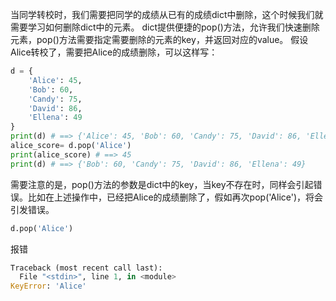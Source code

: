 当同学转校时，我们需要把同学的成绩从已有的成绩dict中删除，这个时候我们就需要学习如何删除dict中的元素。
dict提供便捷的pop()方法，允许我们快速删除元素，pop()方法需要指定需要删除的元素的key，并返回对应的value。
假设Alice转校了，需要把Alice的成绩删除，可以这样写：
```python
d = {
    'Alice': 45,
    'Bob': 60,
    'Candy': 75,
    'David': 86,
    'Ellena': 49
}
print(d) # ==> {'Alice': 45, 'Bob': 60, 'Candy': 75, 'David': 86, 'Ellena': 49}
alice_score= d.pop('Alice')
print(alice_score) # ==> 45
print(d) # ==> {'Bob': 60, 'Candy': 75, 'David': 86, 'Ellena': 49}
```
需要注意的是，pop()方法的参数是dict中的key，当key不存在时，同样会引起错误。比如在上述操作中，已经把Alice的成绩删除了，假如再次pop('Alice')，将会引发错误。
```python
d.pop('Alice')
```
 报错
```python
Traceback (most recent call last):
  File "<stdin>", line 1, in <module>
KeyError: 'Alice'
```